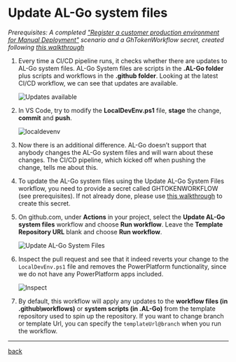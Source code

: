 # Update AL-Go system files

*Prerequisites: A completed ["Register a customer production environment for Manual Deployment"](Scenarios/RegisterProductionEnvironment.md) scenario and a GhTokenWorkflow secret, created following [this walkthrough](GhTokenWorkflow.md)*

1. Every time a CI/CD pipeline runs, it checks whether there are updates to AL-Go system files. AL-Go System files are scripts in the **.AL-Go folder** plus scripts and workflows in the **.github folder**. Looking at the latest CI/CD workflow, we can see that updates are available.

   ![Updates available](https://github.com/user-attachments/assets/81b20bd1-2fe9-4c03-970c-74c9f92ba726)

1. In VS Code, try to modify the **LocalDevEnv.ps1** file, **stage** the change, **commit** and **push**.

   ![localdevenv](https://github.com/microsoft/AL-Go/assets/10775043/9eb67bc0-5460-44c5-8ede-fc8f6545a821)

1. Now there is an additional difference. AL-Go doesn’t support that anybody changes the AL-Go system files and will warn about these changes. The CI/CD pipeline, which kicked off when pushing the change, tells me about this.

1. To update the AL-Go system files using the Update AL-Go System Files workflow, you need to provide a secret called GHTOKENWORKFLOW (see prerequisites). If not already done, please use [this walkthrough](GhTokenWorkflow.md) to create this secret.

1. On github.com, under **Actions** in your project, select the **Update AL-Go system files** workflow and choose **Run workflow**. Leave the **Template Repository URL** blank and choose **Run workflow**.

   ![Update AL-Go System Files](https://github.com/user-attachments/assets/890990e3-7681-4abe-ab93-b99eab75ebbe)

1. Inspect the pull request and see that it indeed reverts your change to the `LocalDevEnv.ps1` file and removes the PowerPlatform functionality, since we do not have any PowerPlatform apps included.

   ![Inspect](https://github.com/user-attachments/assets/faf9f848-85c0-4871-9e52-1fec2e1a70b8)

1. By default, this workflow will apply any updates to the **workflow files (in .github\\workflows)** or **system scripts (in .AL-Go)** from the template repository used to spin up the repository. If you want to change branch or template Url, you can specify the `templateUrl@branch` when you run the workflow.

______________________________________________________________________

[back](../README.md)
